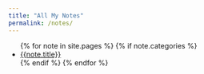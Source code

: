 ```yaml
---
title: "All My Notes"
permalink: /notes/
---
```


<ul>
    {% for note in site.pages %}
        {% if note.categories %}
        <li>
            <a href="{{site.baseurl}}{{note.url}}">{{note.title}}</a>
        </li>
        {% endif %}
    {% endfor %}
</ul>
